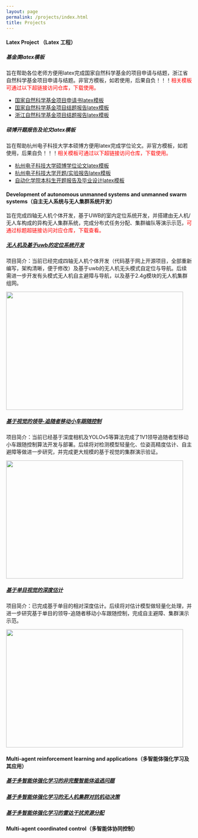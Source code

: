 ```yaml
---
layout: page
permalink: /projects/index.html
title: Projects
---
```



#### Latex Project （Latex 工程）
##### 基金类latex模板
旨在帮助各位老师方便用latex完成国家自然科学基金的项目申请与结题，浙江省自然科学基金项目申请与结题。非官方模板，如若使用，后果自负！！！<font color=red>相关模板可通过以下超链接访问仓库，下载使用。</font>

- [国家自然科学基金项目申请书latex模板](https://github.com/wennboo/NSFC-application-report-latex)
- [国家自然科学基金项目结题报告latex模板](https://github.com/wennboo/NSFC-concluding-report-latex)
- [浙江自然科学基金项目结题报告latex模板](https://github.com/wennboo/ZPNSF-concluding-report-template/tree/main)

##### 硕博开题报告及论文latex模板
旨在帮助杭州电子科技大学本硕博方便用latex完成学位论文。非官方模板，如若使用，后果自负！！！<font color=red>相关模板可通过以下超链接访问仓库，下载使用。</font>

- [杭州电子科技大学硕博学位论文latex模板](https://github.com/wennboo/HDU-latex-template-for-master)
- [杭州电子科技大学开题/实验报告latex模板](https://github.com/wennboo/HDU-opening-experimental-report)
- [自动化学院本科生开题报告及毕业设计latex模板](https://github.com/wennboo/HDU-Automation-School-latex-template-for-bachelor)

#### Development of autonomous unmanned systems and unmanned swarm systems（自主无人系统与无人集群系统开发）
旨在完成四轴无人机个体开发，基于UWB的室内定位系统开发，并搭建由无人机/无人车构成的异构无人集群系统，完成分布式任务分配、集群编队等演示示范，<font color=red>可通过标题超链接访问对应仓库，下载查看。</font>

##### [无人机及基于uwb的定位系统开发](https://github.com/wennboo/UWB-based-Quadrotor-Swarm-Demo-System)
项目简介：当前已经完成四轴无人机个体开发（代码基于网上开源项目，全部重新编写，架构清晰，便于修改）及基于uwb的无人机无头模式自定位与导航。后续需进一步开发有头模式无人机自主避障与导航，以及基于2.4g模块的无人机集群组网。

<img src="{{ site.url }}/images/uav0.png" class="floatpic" width="480" height="320">

##### [基于视觉的领导-追随者移动小车跟随控制](https://github.com/wennboo/YOLOv5-based-Vehicle-Detection-and-Formation-Tracking)
项目简介：当前已经基于深度相机及YOLOv5等算法完成了1V1领导追随者型移动小车跟随控制算法开发与部署。后续将对检测模型轻量化、位姿高精度估计、自主避障等做进一步研究，并完成更大规模的基于视觉的集群演示验证。

<img src="{{ site.url }}/images/tracking0.png" class="floatpic" width="480" height="320">

##### [基于单目视觉的深度估计](https://github.com/wennboo/Ground-Segmentation-based-Monocular-depth-estimation)
项目简介：已完成基于单目的相对深度估计。后续将对估计模型做轻量化处理，并进一步研究基于单目的领导-追随者移动小车跟随控制，完成自主避障、集群演示示范。

<img src="{{ site.url }}/images/depth-est0.png" class="floatpic" width="480" height="320">

#### Multi-agent reinforcement learning and applications（多智能体强化学习及其应用）

##### [基于多智能体强化学习的非完整智能体追逃问题](https://github.com/wennboo/Multi-Agent-Pursuit-Reinforce-Learning-Environment)

##### [基于多智能体强化学习的无人机集群对抗机动决策](https://github.com/wennboo/Multi-Agent-Pursuit-Reinforce-Learning-Environment)

##### [基于多智能体强化学习的雷达干扰资源分配](https://github.com/wennboo/Multi-Agent-Pursuit-Reinforce-Learning-Environment)


#### Multi-agent coordinated control（多智能体协同控制）